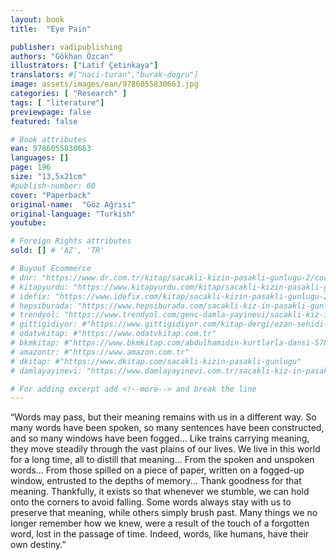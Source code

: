 ```yaml
---
layout: book
title:  "Eye Pain"

publisher: vadipublishing
authors: "Gökhan Özcan"
illustrators: ["Latif Çetinkaya"]
translators: #["naci-turan","burak-dogru"]
image: assets/images/ean/9786055830663.jpg
categories: [ "Research" ]
tags: [ "literature"]
previewpage: false
featured: false

# Book attributes
ean: 9786055830663
languages: []
page: 196
size: "13,5x21cm"
#publish-number: 60
cover: "Paperback"
original-name:  "Göz Ağrısı"
original-language: "Turkish"
youtube:

# Foreign Rights attributes
sold: [] # 'AZ', 'TR'

# Buyout Ecommerce
# dnr: "https://www.dr.com.tr/kitap/sacakli-kizin-pasakli-gunlugu-2/cocuk-ve-genclik/genclik-10-yas/roman-oyku/urunno=0001893059001"
# kitapyurdu: "https://www.kitapyurdu.com/kitap/sacakli-kizin-pasakli-gunlugu-2-/560122.html&filter_name=Sa%C3%A7akl%C4%B1+K%C4%B1z%27%C4%B1n+Pasakl%C4%B1+G%C3%BCnl%C3%BC%C4%9F%C3%BC+2"
# idefix: "https://www.idefix.com/kitap/sacakli-kizin-pasakli-gunlugu-2/cocuk-ve-genclik/genclik-10-yas/roman-oyku/urunno=0001893059001"
# hepsiburada: "https://www.hepsiburada.com/sacakli-kiz-in-pasakli-gunlugu-2-damla-yayinevi-p-HBV000012ER86"
# trendyol: "https://www.trendyol.com/genc-damla-yayinevi/sacakli-kiz-in-pasakli-gunlugu-2-p-54825777"
# gittigidiyor: #"https://www.gittigidiyor.com/kitap-dergi/ezan-sehidi-adnan-menderes_pdp_732728793"
# odatvkitap: #"https://www.odatvkitap.com.tr"
# bkmkitap: #"https://www.bkmkitap.com/abdulhamidin-kurtlarla-dansi-578226"
# amazontr: #"https://www.amazon.com.tr"
# dkitap: #"https://www.dkitap.com/sacakli-kizin-pasakli-gunlugu"
# damlayayinevi: "https://www.damlayayinevi.com.tr/sacakli-kiz-in-pasakli-gunlugu-2-bu-iste-bi-terslik-var"

# For adding excerpt add <!--more--> and break the line
---
```

“Words may pass, but their meaning remains
with us in a different way. So many words have
been spoken, so many sentences have been
constructed, and so many windows have been
fogged... Like trains carrying meaning, they move
steadily through the vast plains of our lives. We live
in this world for a long time, all to distill that meaning... From the spoken and unspoken words...
From those spilled on a piece of paper, written
on a fogged-up window, entrusted to the depths
of memory... Thank goodness for that meaning.
Thankfully, it exists so that whenever we stumble, we can hold onto the corners to avoid falling.
Some words always stay with us to preserve that
meaning, while others simply brush past. Many
things we no longer remember how we knew, were
a result of the touch of a forgotten word, lost in the
passage of time. Indeed, words, like humans, have
their own destiny.”
<!--more--> 

